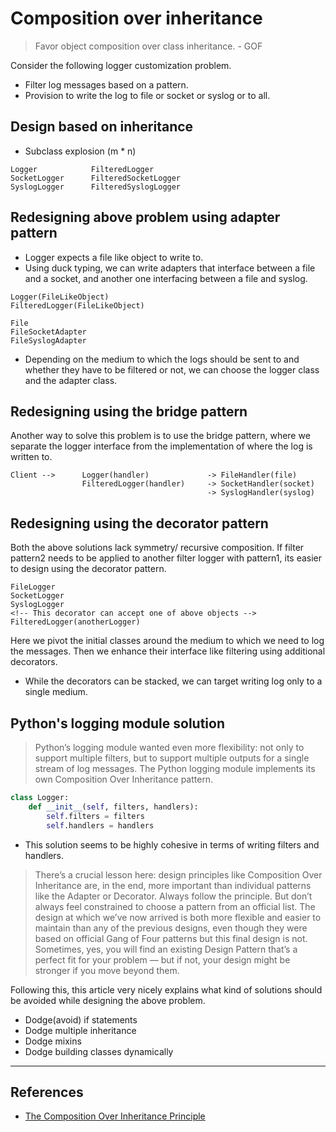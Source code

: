 # Composition over inheritance

> Favor object composition over class inheritance. - GOF

Consider the following logger customization problem.

* Filter log messages based on a pattern.
* Provision to write the log to file or socket or syslog or to all.

## Design based on inheritance

* Subclass explosion (m * n)

```text
Logger            FilteredLogger
SocketLogger      FilteredSocketLogger
SyslogLogger      FilteredSyslogLogger
```

## Redesigning above problem using adapter pattern

* Logger expects a file like object to write to.
* Using duck typing, we can write adapters that interface between a file and a socket, and another one interfacing between a file and syslog.

```text
Logger(FileLikeObject)
FilteredLogger(FileLikeObject)

File
FileSocketAdapter
FileSyslogAdapter
```

* Depending on the medium to which the logs should be sent to and whether they have to be filtered or not, we can choose the logger class and the adapter class.

## Redesigning using the bridge pattern

Another way to solve this problem is to use the bridge pattern, where we separate the logger interface from the implementation of where the log is written to.

```text
Client -->      Logger(handler)             -> FileHandler(file)
                FilteredLogger(handler)     -> SocketHandler(socket)
                                            -> SyslogHandler(syslog)
```

## Redesigning using the decorator pattern

Both the above solutions lack symmetry/ recursive composition. If filter pattern2 needs to be applied to another filter logger with pattern1, its easier to design using the decorator pattern.

```text
FileLogger
SocketLogger
SyslogLogger
<!-- This decorator can accept one of above objects -->
FilteredLogger(anotherLogger)
```

Here we pivot the initial classes around the medium to which we need to log the messages. Then we enhance their interface like filtering using additional decorators.

* While the decorators can be stacked, we can target writing log only to a single medium.

## Python's logging module solution

> Python’s logging module wanted even more flexibility: not only to support multiple filters, but to support multiple outputs for a single stream of log messages.
> The Python logging module implements its own Composition Over Inheritance pattern.

```Python
class Logger:
    def __init__(self, filters, handlers):
        self.filters = filters
        self.handlers = handlers
```

* This solution seems to be highly cohesive in terms of writing filters and handlers.

> There’s a crucial lesson here: design principles like Composition Over Inheritance are, in the end, more important than individual patterns like the Adapter or Decorator. Always follow the principle. But don’t always feel constrained to choose a pattern from an official list. The design at which we’ve now arrived is both more flexible and easier to maintain than any of the previous designs, even though they were based on official Gang of Four patterns but this final design is not. Sometimes, yes, you will find an existing Design Pattern that’s a perfect fit for your problem — but if not, your design might be stronger if you move beyond them.

Following this, this article very nicely explains what kind of solutions should be avoided while designing the above problem.

* Dodge(avoid) if statements
* Dodge multiple inheritance
* Dodge mixins
* Dodge building classes dynamically

---

## References

* [The Composition Over Inheritance Principle](https://python-patterns.guide/gang-of-four/composition-over-inheritance/)

<!-- Saved the article in pocket: https://app.getpocket.com/read/2949881456 -->
